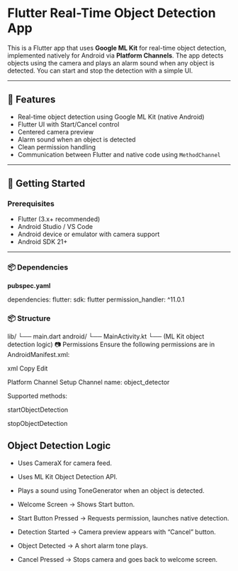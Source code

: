 # Flutter Real-Time Object Detection App

This is a Flutter app that uses **Google ML Kit** for real-time object detection, implemented natively for Android via **Platform Channels**. The app detects objects using the camera and plays an alarm sound when any object is detected. You can start and stop the detection with a simple UI.

---

## 📱 Features

- Real-time object detection using Google ML Kit (native Android)
- Flutter UI with Start/Cancel control
- Centered camera preview
- Alarm sound when an object is detected
- Clean permission handling
- Communication between Flutter and native code using `MethodChannel`

---

## 🚀 Getting Started

### Prerequisites

- Flutter (3.x+ recommended)
- Android Studio / VS Code
- Android device or emulator with camera support
- Android SDK 21+

---

### 📦 Dependencies

**pubspec.yaml**


dependencies:
  flutter:
    sdk: flutter
  permission_handler: ^11.0.1

### 📦 Structure
lib/
  └── main.dart
android/
  └── MainActivity.kt
  └── (ML Kit object detection logic)
📷 Permissions
Ensure the following permissions are in AndroidManifest.xml:

xml
Copy
Edit
<uses-permission android:name="android.permission.CAMERA"/>

Platform Channel Setup
Channel name: object_detector

Supported methods:

startObjectDetection

stopObjectDetection

## Object Detection Logic
* Uses CameraX for camera feed.

* Uses ML Kit Object Detection API.

* Plays a sound using ToneGenerator when an object is detected.

* Welcome Screen → Shows Start button.

* Start Button Pressed → Requests permission, launches native detection.

* Detection Started → Camera preview appears with “Cancel” button.

* Object Detected → A short alarm tone plays.

* Cancel Pressed → Stops camera and goes back to welcome screen.
